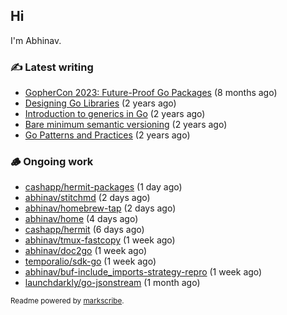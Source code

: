 ## Hi

I'm Abhinav.

### ✍️ Latest writing


- [GopherCon 2023: Future-Proof Go Packages](https://abhinavg.net/2023/09/27/future-proof-packages/) (8 months ago)
- [Designing Go Libraries](https://abhinavg.net/2022/12/06/designing-go-libraries/) (2 years ago)
- [Introduction to generics in Go](https://abhinavg.net/2022/11/23/generics-intro/) (2 years ago)
- [Bare minimum semantic versioning](https://abhinavg.net/2022/11/07/semver/) (2 years ago)
- [Go Patterns and Practices](https://abhinavg.net/2022/09/19/go-patterns-and-practices-talk/) (2 years ago)

### 🪵 Ongoing work


- [cashapp/hermit-packages](https://github.com/cashapp/hermit-packages) (1 day ago)
- [abhinav/stitchmd](https://github.com/abhinav/stitchmd) (2 days ago)
- [abhinav/homebrew-tap](https://github.com/abhinav/homebrew-tap) (2 days ago)
- [abhinav/home](https://github.com/abhinav/home) (4 days ago)
- [cashapp/hermit](https://github.com/cashapp/hermit) (6 days ago)
- [abhinav/tmux-fastcopy](https://github.com/abhinav/tmux-fastcopy) (1 week ago)
- [abhinav/doc2go](https://github.com/abhinav/doc2go) (1 week ago)
- [temporalio/sdk-go](https://github.com/temporalio/sdk-go) (1 week ago)
- [abhinav/buf-include_imports-strategy-repro](https://github.com/abhinav/buf-include_imports-strategy-repro) (1 week ago)
- [launchdarkly/go-jsonstream](https://github.com/launchdarkly/go-jsonstream) (1 month ago)

<sub>Readme powered by [markscribe](https://github.com/muesli/markscribe).</sub>
